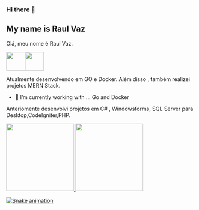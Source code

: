 ### Hi there 👋
 ## My name is Raul Vaz
 
 Olá, meu nome é Raul Vaz. 
<!--
**raul-v-lima/raul-v-lima** is a ✨ _special_ ✨ repository because its `README.md` (this file) appears on your GitHub profile.

Here are some ideas to get you started:
-->

<img src="https://cdn.jsdelivr.net/gh/devicons/devicon/icons/go/go-original-wordmark.svg" width="50" height="50" /><img src="https://cdn.jsdelivr.net/gh/devicons/devicon/icons/docker/docker-original-wordmark.svg" width="50" height="50" />

Atualmente desenvolvendo em  GO e Docker. Além disso , também realizei projetos MERN Stack.
- 🌱 I’m currently working with ... Go and Docker  
  
Anteriomente desenvolvi projetos em C# , Windowsforms, SQL Server para Desktop,CodeIgniter,PHP.



<div>
<a href="https://github.com/raul-v-lima">
<img height="180em" src="https://github-readme-stats.vercel.app/api/top-langs/?username=raul-v-lima&layout=compact&langs_count=7&theme=dracula"/>
<img height="180em" src="https://github-readme-stats.vercel.app/api?username=raul-v-lima&show_icons=true&theme=dracula&include_all_commits=true&count_private=true"/>
</div>

 ![Snake animation](https://github.com/raul-v-lima/raul-v-lima/blob/output/github-contribution-grid-snake.svg)
